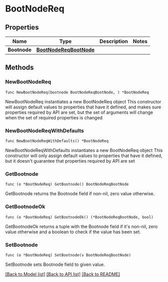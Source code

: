 # BootNodeReq

## Properties

Name | Type | Description | Notes
------------ | ------------- | ------------- | -------------
**Bootnode** | [**BootNodeReqBootNode**](BootNodeReqBootNode.md) |  | 

## Methods

### NewBootNodeReq

`func NewBootNodeReq(bootnode BootNodeReqBootNode, ) *BootNodeReq`

NewBootNodeReq instantiates a new BootNodeReq object
This constructor will assign default values to properties that have it defined,
and makes sure properties required by API are set, but the set of arguments
will change when the set of required properties is changed

### NewBootNodeReqWithDefaults

`func NewBootNodeReqWithDefaults() *BootNodeReq`

NewBootNodeReqWithDefaults instantiates a new BootNodeReq object
This constructor will only assign default values to properties that have it defined,
but it doesn't guarantee that properties required by API are set

### GetBootnode

`func (o *BootNodeReq) GetBootnode() BootNodeReqBootNode`

GetBootnode returns the Bootnode field if non-nil, zero value otherwise.

### GetBootnodeOk

`func (o *BootNodeReq) GetBootnodeOk() (*BootNodeReqBootNode, bool)`

GetBootnodeOk returns a tuple with the Bootnode field if it's non-nil, zero value otherwise
and a boolean to check if the value has been set.

### SetBootnode

`func (o *BootNodeReq) SetBootnode(v BootNodeReqBootNode)`

SetBootnode sets Bootnode field to given value.



[[Back to Model list]](../README.md#documentation-for-models) [[Back to API list]](../README.md#documentation-for-api-endpoints) [[Back to README]](../README.md)



